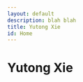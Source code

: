 ```yaml
---
layout: default
description: blah blah
title: Yutong Xie
id: Home
---
```


<div class="cont">

</div>

# Yutong Xie